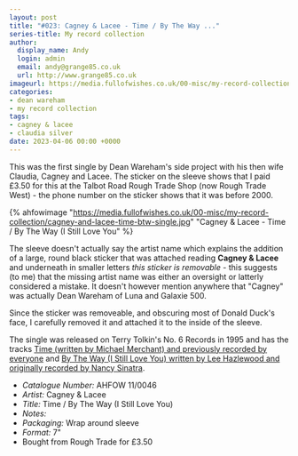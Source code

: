 ```yaml
---
layout: post
title: "#023: Cagney & Lacee - Time / By The Way ..."
series-title: My record collection
author:
  display_name: Andy
  login: admin
  email: andy@grange85.co.uk
  url: http://www.grange85.co.uk
imageurl: https://media.fullofwishes.co.uk/00-misc/my-record-collection/cagney-and-lacee-time-btw-single.jpg
categories:
- dean wareham
- my record collection
tags:
- cagney & lacee
- claudia silver
date: 2023-04-06 00:00 +0000
---
```

This was the first single by Dean Wareham's side project with his then wife Claudia, Cagney and Lacee. The sticker on the sleeve shows that I paid £3.50 for this at the Talbot Road Rough Trade Shop (now Rough Trade West) - the phone number on the sticker shows that it was before 2000.

{% ahfowimage "https://media.fullofwishes.co.uk/00-misc/my-record-collection/cagney-and-lacee-time-btw-single.jpg" "Cagney & Lacee - Time / By The Way (I Still Love You" %}

The sleeve doesn't actually say the artist name which explains the addition of a large, round black sticker that was attached reading __Cagney & Lacee__ and underneath in smaller letters _this sticker is removable_ - this suggests (to me) that the missing artist name was either an oversight or latterly considered a mistake. It doesn't however mention anywhere that "Cagney" was actually Dean Wareham of Luna and Galaxie 500.

Since the sticker was removeable, and obscuring most of Donald Duck's face, I carefully removed it and attached it to the inside of the sleeve.

The single was released on Terry Tolkin's No. 6 Records in 1995 and has the tracks [Time (written by Michael Merchant) and previously recorded by everyone](/2014/07/09/originals-time-nancy-sinatra-covered-cagney-lacee/) and [By The Way (I Still Love You) written by Lee Hazlewood and originally recorded by Nancy Sinatra](/2013/03/27/originals-by-the-way-i-still-love-you-by-nancy-sinatra-covered-by-cagney-and-lacee/).

 - *Catalogue Number:* AHFOW 11/0046
 - *Artist:* Cagney & Lacee
 - *Title:* Time / By The Way (I Still Love You)
 - *Notes:* 
 - *Packaging:* Wrap around sleeve
 - *Format:* 7"
 - Bought from Rough Trade for £3.50
